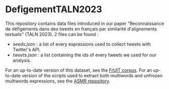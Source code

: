 # DefigementTALN2023

This repository contains data files introduced in our paper "Reconnaissance de défigements dans des tweets en français par similarité d'alignements textuels" (TALN 2023). 2 files can be found :

- *seeds.json* : a list of every expressions used to collect tweets with Twitter's API.
- *tweets.json* : a list containing the ids of every tweets we used for our analysis.

For an up-to-date version of this dataset, see the [FrUIT corpus](https://github.com/JulienBez/FrUIT).
For an up-to-date version of the scripts used to extract both multiwords and unfrozen multiwords expressions, see the [ASMR repository](https://github.com/JulienBez/ASMR).
